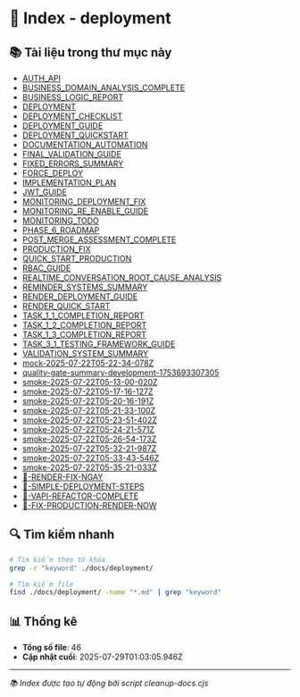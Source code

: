 # 📁 Index - deployment

## 📚 Tài liệu trong thư mục này

- [AUTH_API](./AUTH_API.md)
- [BUSINESS_DOMAIN_ANALYSIS_COMPLETE](./BUSINESS_DOMAIN_ANALYSIS_COMPLETE.md)
- [BUSINESS_LOGIC_REPORT](./BUSINESS_LOGIC_REPORT.md)
- [DEPLOYMENT](./DEPLOYMENT.md)
- [DEPLOYMENT_CHECKLIST](./DEPLOYMENT_CHECKLIST.md)
- [DEPLOYMENT_GUIDE](./DEPLOYMENT_GUIDE.md)
- [DEPLOYMENT_QUICKSTART](./DEPLOYMENT_QUICKSTART.md)
- [DOCUMENTATION_AUTOMATION](./DOCUMENTATION_AUTOMATION.md)
- [FINAL_VALIDATION_GUIDE](./FINAL_VALIDATION_GUIDE.md)
- [FIXED_ERRORS_SUMMARY](./FIXED_ERRORS_SUMMARY.md)
- [FORCE_DEPLOY](./FORCE_DEPLOY.md)
- [IMPLEMENTATION_PLAN](./IMPLEMENTATION_PLAN.md)
- [JWT_GUIDE](./JWT_GUIDE.md)
- [MONITORING_DEPLOYMENT_FIX](./MONITORING_DEPLOYMENT_FIX.md)
- [MONITORING_RE_ENABLE_GUIDE](./MONITORING_RE_ENABLE_GUIDE.md)
- [MONITORING_TODO](./MONITORING_TODO.md)
- [PHASE_6_ROADMAP](./PHASE_6_ROADMAP.md)
- [POST_MERGE_ASSESSMENT_COMPLETE](./POST_MERGE_ASSESSMENT_COMPLETE.md)
- [PRODUCTION_FIX](./PRODUCTION_FIX.md)
- [QUICK_START_PRODUCTION](./QUICK_START_PRODUCTION.md)
- [RBAC_GUIDE](./RBAC_GUIDE.md)
- [REALTIME_CONVERSATION_ROOT_CAUSE_ANALYSIS](./REALTIME_CONVERSATION_ROOT_CAUSE_ANALYSIS.md)
- [REMINDER_SYSTEMS_SUMMARY](./REMINDER_SYSTEMS_SUMMARY.md)
- [RENDER_DEPLOYMENT_GUIDE](./RENDER_DEPLOYMENT_GUIDE.md)
- [RENDER_QUICK_START](./RENDER_QUICK_START.md)
- [TASK_1_1_COMPLETION_REPORT](./TASK_1_1_COMPLETION_REPORT.md)
- [TASK_1_2_COMPLETION_REPORT](./TASK_1_2_COMPLETION_REPORT.md)
- [TASK_1_3_COMPLETION_REPORT](./TASK_1_3_COMPLETION_REPORT.md)
- [TASK_3_1_TESTING_FRAMEWORK_GUIDE](./TASK_3_1_TESTING_FRAMEWORK_GUIDE.md)
- [VALIDATION_SYSTEM_SUMMARY](./VALIDATION_SYSTEM_SUMMARY.md)
- [mock-2025-07-22T05-22-34-078Z](./mock-2025-07-22T05-22-34-078Z.md)
- [quality-gate-summary-development-1753693307305](./quality-gate-summary-development-1753693307305.md)
- [smoke-2025-07-22T05-13-00-020Z](./smoke-2025-07-22T05-13-00-020Z.md)
- [smoke-2025-07-22T05-17-16-127Z](./smoke-2025-07-22T05-17-16-127Z.md)
- [smoke-2025-07-22T05-20-16-191Z](./smoke-2025-07-22T05-20-16-191Z.md)
- [smoke-2025-07-22T05-21-33-100Z](./smoke-2025-07-22T05-21-33-100Z.md)
- [smoke-2025-07-22T05-23-51-402Z](./smoke-2025-07-22T05-23-51-402Z.md)
- [smoke-2025-07-22T05-24-21-571Z](./smoke-2025-07-22T05-24-21-571Z.md)
- [smoke-2025-07-22T05-26-54-173Z](./smoke-2025-07-22T05-26-54-173Z.md)
- [smoke-2025-07-22T05-32-21-987Z](./smoke-2025-07-22T05-32-21-987Z.md)
- [smoke-2025-07-22T05-33-43-546Z](./smoke-2025-07-22T05-33-43-546Z.md)
- [smoke-2025-07-22T05-35-21-033Z](./smoke-2025-07-22T05-35-21-033Z.md)
- [🎯-RENDER-FIX-NGAY](./🎯-RENDER-FIX-NGAY.md)
- [🎯-SIMPLE-DEPLOYMENT-STEPS](./🎯-SIMPLE-DEPLOYMENT-STEPS.md)
- [🎯-VAPI-REFACTOR-COMPLETE](./🎯-VAPI-REFACTOR-COMPLETE.md)
- [🚨-FIX-PRODUCTION-RENDER-NOW](./🚨-FIX-PRODUCTION-RENDER-NOW.md)

## 🔍 Tìm kiếm nhanh

```bash
# Tìm kiếm theo từ khóa
grep -r "keyword" ./docs/deployment/

# Tìm kiếm file
find ./docs/deployment/ -name "*.md" | grep "keyword"
```

## 📊 Thống kê

- **Tổng số file**: 46
- **Cập nhật cuối**: 2025-07-29T01:03:05.946Z

---

_📚 Index được tạo tự động bởi script cleanup-docs.cjs_
